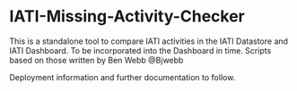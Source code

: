 # IATI-Missing-Activity-Checker

This is a standalone tool to compare IATI activities in the IATI Datastore and IATI Dashboard. To be incorporated into the Dashboard in time.
Scripts based on those written by Ben Webb @Bjwebb

Deployment information and further documentation to follow.
